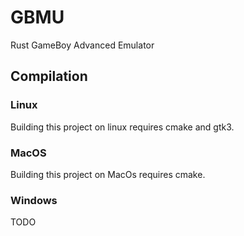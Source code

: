 # GBMU

Rust GameBoy Advanced Emulator

## Compilation
### Linux
Building this project on linux requires cmake and gtk3.

### MacOS
Building this project on MacOs requires cmake.

### Windows
TODO
